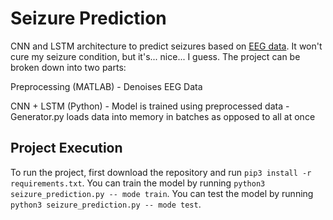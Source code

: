# Seizure Prediction
CNN and LSTM architecture to predict seizures based on [EEG data](https://www.epilepsyecosystem.org). It won't cure my seizure condition, but it's... nice... I guess. The project can be broken down into two parts:

  Preprocessing (MATLAB)
    - Denoises EEG Data

  CNN + LSTM (Python)
    - Model is trained using preprocessed data
    - Generator.py loads data into memory in batches as opposed to all at once

## Project Execution
To run the project, first download the repository and run `pip3 install -r requirements.txt`. You can train the model by running `python3 seizure_prediction.py -- mode train`. You can test the model by running `python3 seizure_prediction.py -- mode test`.
